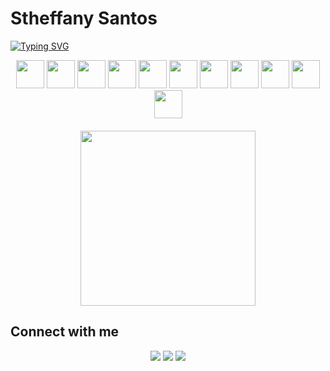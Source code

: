 # Stheffany Santos

[![Typing SVG](https://readme-typing-svg.herokuapp.com/?color=de3163&size=30&center=true&vCenter=true&width=1000&lines=Hi,+I'm+Stheffany+Santos;Computer+Science+Student;Frontend+%26+Backend+Developer;Always+Learning+New+Things)](https://git.io/typing-svg)

<div align="center" style="display: flex; justify-content: center; align-items: center; gap: 20px; flex-wrap: wrap;">

  <!-- Stacks -->
  <div style="display: inline-block;">
    <img src="https://cdn.jsdelivr.net/gh/devicons/devicon/icons/java/java-original.svg" height="45" />
    <img src="https://cdn.jsdelivr.net/gh/devicons/devicon/icons/javascript/javascript-original.svg" height="45" />
    <img src="https://cdn.jsdelivr.net/gh/devicons/devicon/icons/nodejs/nodejs-original.svg" height="45" />
    <img src="https://cdn.jsdelivr.net/gh/devicons/devicon/icons/python/python-original.svg" height="45" />
    <img src="https://cdn.jsdelivr.net/gh/devicons/devicon/icons/vuejs/vuejs-original.svg" height="45" />
    <img src="https://cdn.jsdelivr.net/gh/devicons/devicon/icons/react/react-original.svg" height="45" />
    <img src="https://cdn.jsdelivr.net/gh/devicons/devicon/icons/nextjs/nextjs-original.svg" height="45" />
    <img src="https://cdn.jsdelivr.net/gh/devicons/devicon/icons/postgresql/postgresql-original.svg" height="45" />
    <img src="https://cdn.jsdelivr.net/gh/devicons/devicon/icons/mongodb/mongodb-original.svg" height="45" />
    <img src="https://cdn.jsdelivr.net/gh/devicons/devicon/icons/mysql/mysql-original.svg" height="45" />
    <img src="https://cdn.jsdelivr.net/gh/devicons/devicon/icons/figma/figma-original.svg" height="45" />
  </div>

  <!-- GitHub Stats -->
  <div style="display: inline-block;">
    <img width="280" src="https://github-readme-stats.vercel.app/api/top-langs/?username=stheffanysantos&layout=compact&hide_border=true&title_color=de3163&text_color=c9d1d9&bg_color=0d1117"/>
  </div>

</div>

## Connect with me
<div align="center">
  <a href="https://instagram.com/tetscode" target="_blank"><img src="https://img.shields.io/badge/-Instagram-de3163?style=for-the-badge&logo=instagram&logoColor=white"/></a>
  <a href="mailto:stheffany.sts@gmail.com"><img src="https://img.shields.io/badge/-Gmail-0D1117?style=for-the-badge&logo=gmail&logoColor=white"/></a>
  <a href="https://www.linkedin.com/in/stheffany-santos/" target="_blank"><img src="https://img.shields.io/badge/-LinkedIn-0D1117?style=for-the-badge&logo=linkedin&logoColor=0A66C2"/></a>
</div>
